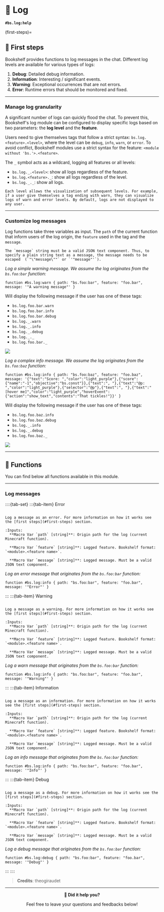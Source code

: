# 📄 Log

**`#bs.log:help`**

(first-steps)=
## 👶 First steps

Bookshelf provides functions to log messages in the chat. Different log levels are available for various types of logs:
1. **Debug**: Detailed debug information.
2. **Information**: Interesting / significant events.
3. **Warning**: Exceptional occurrences that are not errors.
4. **Error**: Runtime errors that should be monitored and fixed.

---

### Manage log granularity

A significant number of logs can quickly flood the chat. To prevent this, Bookshelf's log module can be configured to display specific logs based on two parameters: the **log level** and the **feature**.

Users need to give themselves tags that follow a strict syntax: `bs.log.<feature>.<level>`, where the level can be `debug`, `info`, `warn`, or `error`. To avoid conflict, Bookshelf modules use a strict syntax for the feature: `<module without 'bs.'>.<feature>`.

The `_` symbol acts as a wildcard, logging all features or all levels:
- `bs.log._.<level>`: show all logs regardless of the feature.
- `bs.log.<feature>._`: show all logs regardless of the level.
- `bs.log._._`: show all logs.

```{note}
Each level allows the visualization of subsequent levels. For example, if a user give themselves a tag ending with warn, they can visualize logs of warn and error levels. By default, logs are not displayed to any user.
```

---

### Customize log messages

Log functions take three variables as input. The `path` of the current function that inform users of the log origin, the `feature` used in the tag and the `message`.

```{warning}
The `message` string must be a valid JSON text component. Thus, to specify a plain string text as a message, the message needs to be escaped  (`"\"message\""` or `'"message"'`).
```

*Log a simple warning message. We assume the log originates from the `bs.foo:bar` function:*
```mcfunction
function #bs.log:warn { path: "bs.foo:bar", feature: "foo.bar", message: '"A warning message"' }
```
Will display the following message if the user has one of these tags:
- `bs.log.foo.bar.warn`
- `bs.log.foo.bar.info`
- `bs.log.foo.bar.debug`
- `bs.log._.warn`
- `bs.log._.info`
- `bs.log._.debug`
- `bs.log._._`
- `bs.log.foo.bar._`

![](/_imgs/modules/log/example-1.png)

*Log a complex info message. We assume the log originates from the `bs.foo:baz` function:*
```mcfunction
function #bs.log:info { path: "bs.foo:baz", feature: "foo.baz", message: '{"text":"Score: ","color":"light_purple"},{"score":{"name":"-1","objective":"bs.const"}},{"text":", "},{"text":"@p: ","color":"light_purple"},{"selector":"@p"},{"text":", "},{"text":"[hover me]","color":"light_purple","hoverEvent":{"action":"show_text","contents":"That tickles!"}}' }
```

Will display the following message if the user has one of these tags:
- `bs.log.foo.baz.info`
- `bs.log.foo.baz.debug`
- `bs.log._.info`
- `bs.log._.debug`
- `bs.log.foo.baz._`

![](/_imgs/modules/log/example-2.png)

---

## 🔧 Functions

You can find below all functions available in this module.

---

### Log messages

::::{tab-set}
:::{tab-item} Error
```{function} #bs.log:error

Log a message as an error. For more information on how it works see the [first steps](#first-steps) section.

:Inputs:
  **Macro Var `path` [string]**: Origin path for the log (current Minecraft function).

  **Macro Var `feature` [string]**: Logged feature. Bookshelf format: `<module>.<feature name>`.

  **Macro Var `message` [string]**: Logged message. Must be a valid JSON text component.
```

*Log an error message that originates from the `bs.foo:bar` function:*
```mcfunction
function #bs.log:info { path: "bs.foo:bar", feature: "foo.bar", message: '"Error"' }
```
:::
:::{tab-item} Warning
```{function} #bs.log:warn

Log a message as a warning. For more information on how it works see the [first steps](#first-steps) section.

:Inputs:
  **Macro Var `path` [string]**: Origin path for the log (current Minecraft function).

  **Macro Var `feature` [string]**: Logged feature. Bookshelf format: `<module>.<feature name>`.

  **Macro Var `message` [string]**: Logged message. Must be a valid JSON text component.
```

*Log a warn message that originates from the `bs.foo:bar` function:*
```mcfunction
function #bs.log:info { path: "bs.foo:bar", feature: "foo.bar", message: '"Warning"' }
```
:::
:::{tab-item} Information
```{function} #bs.log:info

Log a message as an information. For more information on how it works see the [first steps](#first-steps) section.

:Inputs:
  **Macro Var `path` [string]**: Origin path for the log (current Minecraft function).

  **Macro Var `feature` [string]**: Logged feature. Bookshelf format: `<module>.<feature name>`.

  **Macro Var `message` [string]**: Logged message. Must be a valid JSON text component.
```

*Log an info message that originates from the `bs.foo:bar` function:*
```mcfunction
function #bs.log:info { path: "bs.foo:bar", feature: "foo.bar", message: '"Info"' }
```
:::
:::{tab-item} Debug
```{function} #bs.log:debug

Log a message as a debug. For more information on how it works see the [first steps](#first-steps) section.

:Inputs:
  **Macro Var `path` [string]**: Origin path for the log (current Minecraft function).

  **Macro Var `feature` [string]**: Logged feature. Bookshelf format: `<module>.<feature name>`.

  **Macro Var `message` [string]**: Logged message. Must be a valid JSON text component.
```

*Log a debug message that originates from the `bs.foo:bar` function:*
```mcfunction
function #bs.log:debug { path: "bs.foo:bar", feature: "foo.bar", message: '"Debug"' }
```
:::
::::

> **Credits**: theogiraudet

---

<div align=center>

**💬 Did it help you?**

Feel free to leave your questions and feedbacks below!

</div>

<script src="https://giscus.app/client.js"
        data-repo="Gunivers/Glibs"
        data-repo-id="R_kgDOHQjqYg"
        data-category="Documentation"
        data-category-id="DIC_kwDOHQjqYs4CUQpy"
        data-mapping="title"
        data-strict="0"
        data-reactions-enabled="1"
        data-emit-metadata="0"
        data-input-position="bottom"
        data-theme="light"
        data-lang="fr"
        data-loading="lazy"
        crossorigin="anonymous"
        async>
</script>
